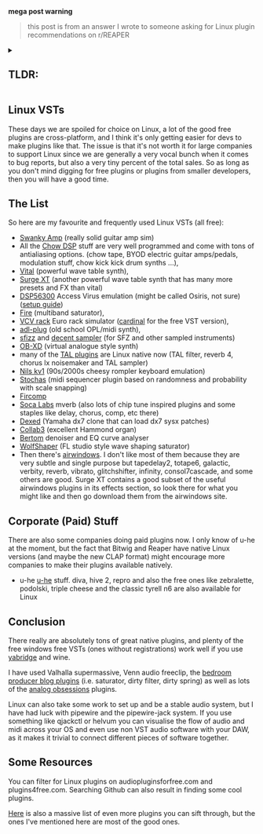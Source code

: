 <p><strong>mega post warning</strong></p>

<blockquote>
<p>this post is from an answer I wrote to someone asking for Linux plugin recommendations on <!-- raw HTML omitted -->r/REAPER<!-- raw HTML omitted --></p>
</blockquote>

<details>
<summary><h2>TLDR:</h2></summary>
<p><strong>TLDR</strong>; there's lots of good free and open source ones and cross-platform ones from indie devs. a lot of simpler windows plugins (that don't use registrations and copy protection) work very well in yabridge.</p>
</details>

<h2>Linux VSTs</h2>
<p>These days we are spoiled for choice on Linux, a lot of the good free plugins are cross-platform, and I think it's only getting easier for devs to make plugins like that. The issue is that it's not worth it for large companies to support Linux since we are generally a very vocal bunch when it comes to bug reports, but also a very tiny percent of the total sales. So as long as you don't mind digging for free plugins or plugins from smaller developers, then you will have a good time.</p>
<h2>The List</h2>
<p>So here are my favourite and frequently used Linux VSTs (all free):</p>
<ul>
<li><a href="https://www.resonantdsp.com/swankyamp/">Swanky Amp</a> (really solid guitar amp sim)</li>
<li>All the <a href="https://chowdsp.com/">Chow DSP</a> stuff are very well programmed and come with tons of antialiasing options. (chow tape, BYOD electric guitar amps/pedals, modulation stuff, chow kick kick drum synths ...),</li>
<li><a href="https://vital.audio/">Vital</a> (powerful wave table synth),</li>
<li><a href="https://surge-synthesizer.github.io/">Surge XT</a> (another powerful wave table synth that has many more presets and FX than vital)</li>
<li><a href="https://dsp56300.wordpress.com/downloads/">DSP56300</a> Access Virus emulation (might be called Osiris, not sure) (<a href="https://www.youtube.com/watch?v=epw3BOLSWzM">setup guide</a>)</li>
<li><a href="https://github.com/jerryuhoo/Fire">Fire</a> (multiband saturator),</li>
<li><a href="https://vcvrack.com/">VCV rack</a> Euro rack simulator (<a href="https://github.com/DISTRHO/Cardinal">cardinal</a> for the free VST version),</li>
<li><a href="https://github.com/jpcima/ADLplug">adl-plug</a> (old school OPL/midi synth),</li>
<li><a href="https://sfz.tools/sfizz/">sfizz</a> and <a href="https://www.decentsamples.com/product/decent-sampler-plugin/">decent sampler</a> (for SFZ and other sampled instruments)</li>
<li><a href="https://www.discodsp.com/obxd/">OB-XD</a> (virtual analogue style synth)</li>
<li>many of the <a href="https://tal-software.com/">TAL plugins</a> are Linux native now (TAL filter, reverb 4, chorus lx noisemaker and TAL sampler)</li>
<li><a href="https://www.nilsschneider.de/wp/nils-k1v/">Nils kv1</a> (90s/2000s cheesy rompler keyboard emulation)</li>
<li><a href="https://stochas.org/">Stochas</a> (midi sequencer plugin based on randomness and probability with scale snapping)</li>
<li><a href="https://jonvaudio.com/fircomp/">Fircomp</a></li>
<li><a href="https://socalabs.com/">Soca Labs</a> mverb (also lots of chip tune inspired plugins and some staples like delay, chorus, comp, etc there)</li>
<li><a href="https://asb2m10.github.io/dexed/">Dexed</a> (Yamaha dx7 clone that can load dx7 sysx patches)</li>
<li><a href="https://sampleson.com/collab3-free-tonewheel-organ.html">Collab3</a> (excellent Hammond organ)</li>
<li><a href="https://www.bertomaudio.com/">Bertom</a> denoiser and EQ curve analyser</li>
<li><a href="https://wolf-plugins.github.io/wolf-shaper/">WolfShaper</a> (FL studio style wave shaping saturator)</li>
<li>Then there's <a href="https://www.airwindows.com/category/bestsellers/">airwindows</a>. I don't like most of them because they are very subtle and single purpose but tapedelay2, totape6, galactic, verbity, reverb, vibrato, glitchshifter, infinity, consol7cascade, and some others are good. Surge XT contains a good subset of the useful airwindows plugins in its effects section, so look there for what you might like and then go download them from the airwindows site.</li>
</ul>
<h2>Corporate (Paid) Stuff</h2>
<p>There are also some companies doing paid plugins now. I only know of u-he at the moment, but the fact that Bitwig and Reaper have native Linux versions (and maybe the new CLAP format) might encourage more companies to make their plugins available natively.</p>
<ul>
<li>u-he <a href="https://u-he.com/products/">u-he</a> stuff. diva, hive 2, repro and also the free ones like zebralette, podolski, triple cheese and the classic tyrell n6 are also available for Linux</li>
</ul>
<h2>Conclusion</h2>
<p>There really are absolutely tons of great native plugins, and plenty of the free windows free VSTs (ones without registrations) work well if you use <a href="https://github.com/robbert-vdh/yabridge#usage">yabridge</a> and wine.</p>
<p>I have used Valhalla supermassive, Venn audio freeclip, the <a href="https://www.patreon.com/bpblog">bedroom producer blog plugins</a> (i.e. saturator, dirty filter, dirty spring) as well as lots of the <a href="https://www.patreon.com/analogobsession">analog obsessions</a> plugins.</p>
<p>Linux can also take some work to set up and be a stable audio system, but I have had luck with pipewire and the pipewire-jack system. If you use something like qjackctl or helvum you can visualise the flow of audio and midi across your OS and even use non VST audio software with your DAW, as it makes it trivial to connect different pieces of software together.</p>
<h2>Some Resources</h2>
<p>You can filter for Linux plugins on audiopluginsforfree.com and plugins4free.com. Searching Github can also result in finding some cool plugins.</p>
<p><a href="http://Linux-sound.org/linux-vst-plugins.html">Here</a> is also a massive list of even more plugins you can sift through, but the ones I've mentioned here are most of the good ones.</p>
